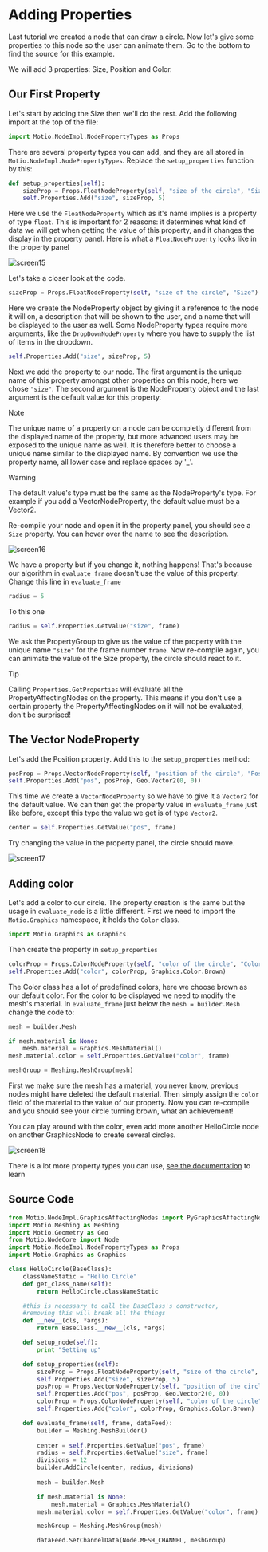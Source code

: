 # Adding Properties

Last tutorial we created a node that can draw a circle. Now let's give some properties to this node so the user can animate them. Go to the bottom to find the source for this example.

We will add 3 properties: Size, Position and Color. 

## Our First Property

Let's start by adding the Size then we'll do the rest. Add the following import at the top of the file:

```python
import Motio.NodeImpl.NodePropertyTypes as Props
```

There are several property types you can add, and they are all stored in `Motio.NodeImpl.NodePropertyTypes`. Replace the `setup_properties` function by this:

```python
def setup_properties(self):
    sizeProp = Props.FloatNodeProperty(self, "size of the circle", "Size")
    self.Properties.Add("size", sizeProp, 5)
```

Here we use the `FloatNodeProperty` which as it's name implies is a property of type `float`. This is important for 2 reasons: it determines what
kind of data we will get when getting the value of this property, and it changes the display in the property panel. Here is what a `FloatNodeProperty`
looks like in the property panel

![screen15](/doc/images/screen15.png)

Let's take a closer look at the code.

```python
sizeProp = Props.FloatNodeProperty(self, "size of the circle", "Size")
```

Here we create the NodeProperty object by giving it a reference to the node it will on, a description that will be shown to the user, and a name that will
be displayed to the user as well. Some NodeProperty types require more arguments, like the `DropDownNodeProperty` where you have to supply the list 
of items in the dropdown. 

```python
self.Properties.Add("size", sizeProp, 5)
```

Next we add the property to our node. The first argument is the unique name of this property amongst other properties on this node, here we chose `"size"`. The second argument is the NodeProperty object and the last argument is the default value for this property. 

>[!Note]
>The unique name of a property on a node can be completly different from the displayed name of the property, but more advanced users may be exposed
to the unique name as well. It is therefore better to choose a unique name similar to the displayed name. By convention we use the property name, all lower case and replace spaces by '_'.

>[!warning]
>The default value's type must be the same as the NodeProperty's type. For example if you add a VectorNodeProperty, the default value must be a Vector2.

Re-compile your node and open it in the property panel, you should see a `Size` property. You can hover over the name to see the description. 

![screen16](/doc/images/screen16.png)

We have a property but if you change it, nothing happens! That's because our algorithm in `evaluate_frame` doesn't use the value of this property. 
Change this line in `evaluate_frame`

```python
radius = 5
```

To this one

```python
radius = self.Properties.GetValue("size", frame)
```

We ask the PropertyGroup to give us the value of the property with the unique name `"size"` for the frame
number `frame`. Now re-compile again, you can animate the value of the Size property, the circle should react to it.

>[!tip]
>Calling `Properties.GetProperties` will evaluate all the PropertyAffectingNodes on the property. This means if you don't use a certain property
the PropertyAffectingNodes on it will not be evaluated, don't be surprised!

## The Vector NodeProperty

Let's add the Position property. Add this to the `setup_properties` method:

```python
posProp = Props.VectorNodeProperty(self, "position of the circle", "Position")
self.Properties.Add("pos", posProp, Geo.Vector2(0, 0))
```

This time we create a `VectorNodeProperty` so we have to give it a `Vector2` for the default value. We can then get the property value 
in `evaluate_frame` just like before, except this type the value we get is of type `Vector2`.

```python
center = self.Properties.GetValue("pos", frame)
```

Try changing the value in the property panel, the circle should move.

![screen17](/doc/images/screen17.png)

## Adding color

Let's add a color to our circle. The property creation is the same but the usage in `evaluate_node` is a little different. First we need to import
the `Motio.Graphics` namespace, it holds the `Color` class.

```python
import Motio.Graphics as Graphics
```

Then create the property in `setup_properties`

```python
colorProp = Props.ColorNodeProperty(self, "color of the circle", "Color")
self.Properties.Add("color", colorProp, Graphics.Color.Brown)
```

The Color class has a lot of predefined colors, here we choose brown as our default color. For the color to be displayed we need to modify the 
mesh's material. In `evaluate_frame` just below the `mesh = builder.Mesh` change the code to:

```python
mesh = builder.Mesh

if mesh.material is None:
    mesh.material = Graphics.MeshMaterial()
mesh.material.color = self.Properties.GetValue("color", frame)

meshGroup = Meshing.MeshGroup(mesh)
```

First we make sure the mesh has a material, you never know, previous nodes might have deleted the default material. Then simply assign the `color` field
of the material to the value of our property. Now you can re-compile and you should see your circle turning brown, what an achievement!

You can play around with the color, even add more another HelloCircle node on another GraphicsNode to create several circles.

![screen18](/doc/images/screen18.png)

There is a lot more property types you can use, [see the documentation](/doc/api/Motio.NodeImpl.NodePropertyTypes.html) to learn

## Source Code 

```python
from Motio.NodeImpl.GraphicsAffectingNodes import PyGraphicsAffectingNodeBase as BaseClass
import Motio.Meshing as Meshing
import Motio.Geometry as Geo
from Motio.NodeCore import Node
import Motio.NodeImpl.NodePropertyTypes as Props
import Motio.Graphics as Graphics

class HelloCircle(BaseClass):
    classNameStatic = "Hello Circle"
    def get_class_name(self):
        return HelloCircle.classNameStatic

    #this is necessary to call the BaseClass's constructor,
    #removing this will break all the things
    def __new__(cls, *args):
        return BaseClass.__new__(cls, *args)

    def setup_node(self):
        print "Setting up"

    def setup_properties(self):
        sizeProp = Props.FloatNodeProperty(self, "size of the circle", "Size")
        self.Properties.Add("size", sizeProp, 5)
        posProp = Props.VectorNodeProperty(self, "position of the circle", "Position")
        self.Properties.Add("pos", posProp, Geo.Vector2(0, 0))
        colorProp = Props.ColorNodeProperty(self, "color of the circle", "Color")
        self.Properties.Add("color", colorProp, Graphics.Color.Brown)

    def evaluate_frame(self, frame, dataFeed):
        builder = Meshing.MeshBuilder()
        
        center = self.Properties.GetValue("pos", frame)
        radius = self.Properties.GetValue("size", frame)
        divisions = 12
        builder.AddCircle(center, radius, divisions)
        
        mesh = builder.Mesh

        if mesh.material is None:
            mesh.material = Graphics.MeshMaterial()
        mesh.material.color = self.Properties.GetValue("color", frame)

        meshGroup = Meshing.MeshGroup(mesh)

        dataFeed.SetChannelData(Node.MESH_CHANNEL, meshGroup)
```